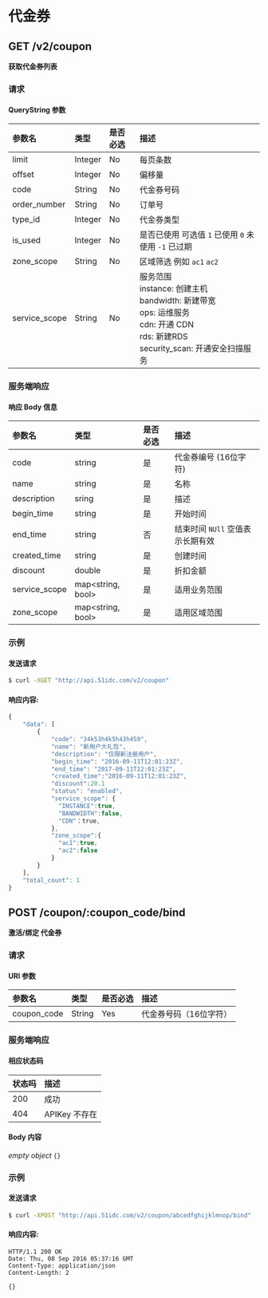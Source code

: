 # 代金券
<!-- toc -->

## GET /v2/coupon

**获取代金券列表**

### 请求

#### QueryString 参数

|参数名 | 类型 | 是否必选 | 描述 |
| :-- | :-- | :-- | :-- |
| limit | Integer | No | 每页条数 |
| offset |  Integer | No | 偏移量 |
| code | String | No | 代金券号码 |
| order_number| String| No | 订单号|
| type_id | Integer | No | 代金券类型|
| is_used| Integer | No | 是否已使用 可选值 `1` 已使用  `0` 未使用  `-1` 已过期|
| zone_scope| String | No | 区域筛选 例如 `ac1` `ac2` |
| service_scope| String | No | 服务范围 <br>instance: 创建主机 <br>bandwidth: 新建带宽 <br>ops: 运维服务 <br>cdn: 开通 CDN <br>rds: 新建RDS <br>security_scan: 开通安全扫描服务  |

### 服务端响应

#### 响应 Body 信息

|参数名 | 类型 | 是否必选 | 描述 |
| :-- | :-- | :-- | :-- |
|code|string|是|代金券编号 (16位字符)|
|name|string|是|名称|
|description|sring|是|描述|
|begin_time|string|是|开始时间|
|end_time|string|否|结束时间 `NUll` 空值表示长期有效|
|created_time|string|是|创建时间|
|discount|double|是| 折扣金额|
|service_scope|map<string, bool>|是|适用业务范围 |
|zone_scope|map<string, bool>|是|适用区域范围|

### 示例

#### 发送请求

```bash
$ curl -XGET "http://api.51idc.com/v2/coupon"
```

#### 响应内容:

```js
{
    "data": [
        {
            "code": "34k53h4k5h43h459",
            "name": "新用户大礼包",
            "description": "仅限新注册用户",
            "begin_time": "2016-09-11T12:01:23Z",
            "end_time": "2017-09-11T12:01:23Z",
            "created_time":"2016-09-11T12:01:23Z",
            "discount":20.1
            "status": "enabled",
            "service_scope": {
              "INSTANCE":true,
              "BANDWIDTH":false,
              "CDN"：true,
            },
            "zone_scope":{
              "ac1":true,
              "ac2":false
            }
        }
    ],
    "total_count": 1
}
```


## POST /coupon/:coupon_code/bind

**激活/绑定 代金券**


### 请求

#### URI 参数

|参数名 | 类型 | 是否必选 | 描述 |
| :-- | :-- | :-- | :-- |
| coupon_code | String | Yes | 代金券号码（16位字符） |

### 服务端响应

#### 相应状态码
|状态吗 | 描述 |
| :-- | :-- |
|200|成功|
|404|APIKey 不存在|

#### Body 内容

_empty object_
`{}`

### 示例
#### 发送请求

```bash
$ curl -XPOST "http://api.51idc.com/v2/coupon/abcedfghijklmnop/bind"
```
#### 响应内容:


```
HTTP/1.1 200 OK
Date: Thu, 08 Sep 2016 05:37:16 GMT
Content-Type: application/json
Content-Length: 2

{}
```



